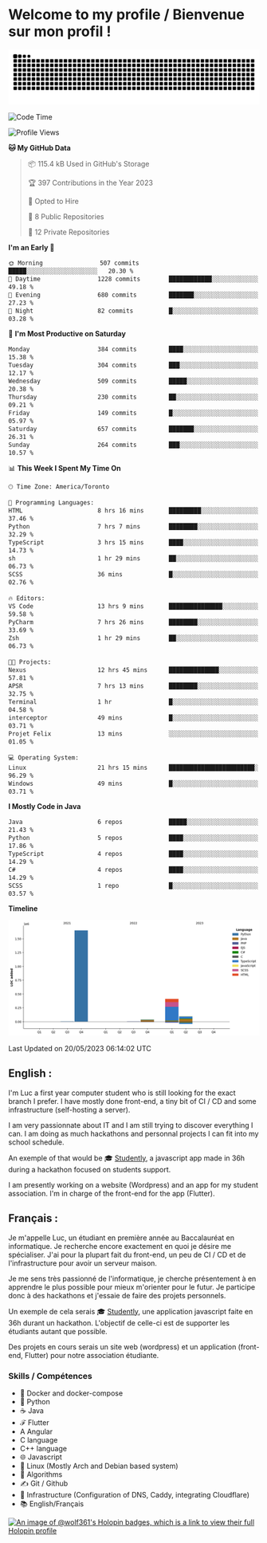 # Welcome to my profile / Bienvenue sur mon profil !

![snake gif](https://github.com/wolf-361/wolf-361/blob/output/github-contribution-grid-snake.svg)

<!--START_SECTION:waka-->
![Code Time](http://img.shields.io/badge/Code%20Time-100%20hrs%204%20mins-blue)

![Profile Views](http://img.shields.io/badge/Profile%20Views-0-blue)

**🐱 My GitHub Data** 

> 📦 115.4 kB Used in GitHub's Storage 
 > 
> 🏆 397 Contributions in the Year 2023
 > 
> 💼 Opted to Hire
 > 
> 📜 8 Public Repositories 
 > 
> 🔑 12 Private Repositories 
 > 
**I'm an Early 🐤** 

```text
🌞 Morning                507 commits         █████░░░░░░░░░░░░░░░░░░░░   20.30 % 
🌆 Daytime                1228 commits        ████████████░░░░░░░░░░░░░   49.18 % 
🌃 Evening                680 commits         ███████░░░░░░░░░░░░░░░░░░   27.23 % 
🌙 Night                  82 commits          █░░░░░░░░░░░░░░░░░░░░░░░░   03.28 % 
```
📅 **I'm Most Productive on Saturday** 

```text
Monday                   384 commits         ████░░░░░░░░░░░░░░░░░░░░░   15.38 % 
Tuesday                  304 commits         ███░░░░░░░░░░░░░░░░░░░░░░   12.17 % 
Wednesday                509 commits         █████░░░░░░░░░░░░░░░░░░░░   20.38 % 
Thursday                 230 commits         ██░░░░░░░░░░░░░░░░░░░░░░░   09.21 % 
Friday                   149 commits         █░░░░░░░░░░░░░░░░░░░░░░░░   05.97 % 
Saturday                 657 commits         ███████░░░░░░░░░░░░░░░░░░   26.31 % 
Sunday                   264 commits         ███░░░░░░░░░░░░░░░░░░░░░░   10.57 % 
```


📊 **This Week I Spent My Time On** 

```text
🕑︎ Time Zone: America/Toronto

💬 Programming Languages: 
HTML                     8 hrs 16 mins       █████████░░░░░░░░░░░░░░░░   37.46 % 
Python                   7 hrs 7 mins        ████████░░░░░░░░░░░░░░░░░   32.29 % 
TypeScript               3 hrs 15 mins       ████░░░░░░░░░░░░░░░░░░░░░   14.73 % 
sh                       1 hr 29 mins        ██░░░░░░░░░░░░░░░░░░░░░░░   06.73 % 
SCSS                     36 mins             █░░░░░░░░░░░░░░░░░░░░░░░░   02.76 % 

🔥 Editors: 
VS Code                  13 hrs 9 mins       ███████████████░░░░░░░░░░   59.58 % 
PyCharm                  7 hrs 26 mins       ████████░░░░░░░░░░░░░░░░░   33.69 % 
Zsh                      1 hr 29 mins        ██░░░░░░░░░░░░░░░░░░░░░░░   06.73 % 

🐱‍💻 Projects: 
Nexus                    12 hrs 45 mins      ██████████████░░░░░░░░░░░   57.81 % 
APSR                     7 hrs 13 mins       ████████░░░░░░░░░░░░░░░░░   32.75 % 
Terminal                 1 hr                █░░░░░░░░░░░░░░░░░░░░░░░░   04.58 % 
interceptor              49 mins             █░░░░░░░░░░░░░░░░░░░░░░░░   03.71 % 
Projet Felix             13 mins             ░░░░░░░░░░░░░░░░░░░░░░░░░   01.05 % 

💻 Operating System: 
Linux                    21 hrs 15 mins      ████████████████████████░   96.29 % 
Windows                  49 mins             █░░░░░░░░░░░░░░░░░░░░░░░░   03.71 % 
```

**I Mostly Code in Java** 

```text
Java                     6 repos             █████░░░░░░░░░░░░░░░░░░░░   21.43 % 
Python                   5 repos             ████░░░░░░░░░░░░░░░░░░░░░   17.86 % 
TypeScript               4 repos             ████░░░░░░░░░░░░░░░░░░░░░   14.29 % 
C#                       4 repos             ████░░░░░░░░░░░░░░░░░░░░░   14.29 % 
SCSS                     1 repo              █░░░░░░░░░░░░░░░░░░░░░░░░   03.57 % 
```



**Timeline**

![Lines of Code chart](https://raw.githubusercontent.com/wolf-361/wolf-361/main/assets/bar_graph.png)


 Last Updated on 20/05/2023 06:14:02 UTC
<!--END_SECTION:waka-->

## English : 

I'm Luc a first year computer student who is still looking for the exact branch I prefer. I have mostly done front-end, a tiny bit of CI / CD and some infrastructure (self-hosting a server).

I am very passionnate about IT and I am still trying to discover everything I can. I am doing as much hackathons and personnal projects I can fit into my school schedule.

An exemple of that would be 🎓 [Studently](https://github.com/wolf-361/Studently-CodeJam12), a javascript app made in 36h during a hackathon focused on students support.

I am presently working on a website (Wordpress) and an app for my student association. I'm in charge of the front-end for the app (Flutter).

## Français :

Je m'appelle Luc, un étudiant en première année au Baccalauréat en informatique. Je recherche encore exactement en quoi je désire me spécialiser. J'ai pour la plupart fait du front-end, un peu de CI / CD et de l'infrastructure pour avoir un serveur maison.

Je me sens très passionné de l'informatique, je cherche présentement à en apprendre le plus possible pour mieux m'orienter pour le futur. Je participe donc à des hackathons et j'essaie de faire des projets personnels.

Un exemple de cela serais 🎓 [Studently](https://github.com/wolf-361/Studently-CodeJam12), une application javascript faite en 36h durant un hackathon. L'objectif de celle-ci est de supporter les étudiants autant que possible.

Des projets en cours serais un site web (wordpress) et un application (front-end, Flutter) pour notre association étudiante.

###  Skills / Compétences

* 🐋 Docker and docker-compose
* 🐍 Python
* ☕ Java
* ℱ Flutter
* A Angular
* C language
* C++ language
* 🌐 Javascript
* 🐧 Linux (Mostly Arch and Debian based system)
* 🧩 Algorithms
* ✍️ Git / Github
* 📜 Infrastructure (Configuration of DNS, Caddy, integrating Cloudflare)
* 📚 English/Français

[![An image of @wolf361's Holopin badges, which is a link to view their full Holopin profile](https://holopin.me/wolf361)](https://holopin.io/@wolf361)



